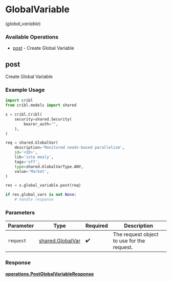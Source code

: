 # GlobalVariable
(*global_variable*)

### Available Operations

* [post](#post) - Create Global Variable

## post

Create Global Variable

### Example Usage

```python
import cribl
from cribl.models import shared

s = cribl.Cribl(
    security=shared.Security(
        bearer_auth="",
    ),
)

req = shared.GlobalVar(
    description='Monitored needs-based parallelism',
    id='<ID>',
    lib='iste mealy',
    tags='off',
    type=shared.GlobalVarType.ANY,
    value='Market',
)

res = s.global_variable.post(req)

if res.global_vars is not None:
    # handle response
```

### Parameters

| Parameter                                            | Type                                                 | Required                                             | Description                                          |
| ---------------------------------------------------- | ---------------------------------------------------- | ---------------------------------------------------- | ---------------------------------------------------- |
| `request`                                            | [shared.GlobalVar](../../models/shared/globalvar.md) | :heavy_check_mark:                                   | The request object to use for the request.           |


### Response

**[operations.PostGlobalVariableResponse](../../models/operations/postglobalvariableresponse.md)**

